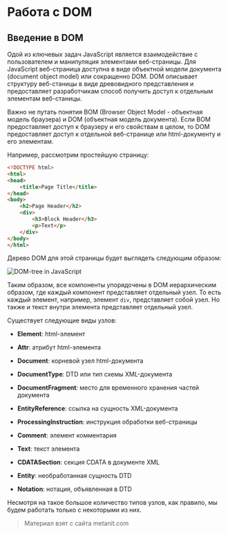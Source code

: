 # Работа с DOM

## Введение в DOM

Одой из ключевых задач JavaScript является взаимодействие с пользователем и манипуляция элементами веб-страницы. Для JavaScript веб-страница доступна в виде объектной модели документа (document object model) или сокращенно DOM. DOM описывает структуру веб-станицы в виде древовидного представления и предоставляет разработчикам способ получить доступ к отдельным элементам веб-станицы.

Важно не путать понятия BOM (Browser Object Model - объектная модель браузера) и DOM (объектная модель документа). Если BOM предоставляет доступ к браузеру и его свойствам в целом, то DOM предоставляет доступ к отдельной веб-странице или html-документу и его элементам.

Например, рассмотрим простейшую страницу:

```html
<!DOCTYPE html>
<html>
<head>
    <title>Page Title</title>
</head>
<body>
    <h2>Page Header</h2>
    <div>
        <h3>Block Header</h3>
        <p>Text</p>
    </div>
</body>
</html>
```

Дерево DOM для этой страницы будет выглядеть следующим образом:

![DOM-tree in JavaScript](https://metanit.com/web/javascript/pics/domtree.png)

Таким образом, все компоненты упорядочены в DOM иерархическим образом, где каждый компонент представляет отдельный узел. То есть каждый элемент, например, элемент `div`, представляет собой узел. Но также и текст внутри элемента представляет отдельный узел.

Существует следующие виды узлов:

- **Element**: html-элемент

- **Attr**: атрибут html-элемента

- **Document**: корневой узел html-документа

- **DocumentType**: DTD или тип схемы XML-документа

- **DocumentFragment**: место для временного хранения частей документа

- **EntityReference**: ссылка на сущность XML-документа

- **ProcessingInstruction**: инструкция обработки веб-страницы

- **Comment**: элемент комментария

- **Text**: текст элемента

- **CDATASection**: секция CDATA в документе XML

- **Entity**: необработанная сущность DTD

- **Notation**: нотация, объявленная в DTD

Несмотря на такое большое количество типов узлов, как правило, мы будем работать только с некоторыми из них.


> Материал взят с сайта metanit.com